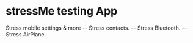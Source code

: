 # stressMe testing App
Stress mobile settings &amp; more
-- Stress contacts.
-- Stress Bluetooth.
-- Stress AirPlane.
